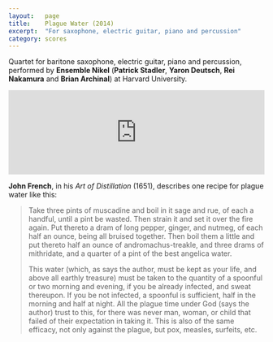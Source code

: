 ```yaml
---
layout:   page
title:    Plague Water (2014)
excerpt:  "For saxophone, electric guitar, piano and percussion"
category: scores
---
```


Quartet for baritone saxophone, electric guitar, piano and percussion,
performed by **Ensemble Nikel** (**Patrick Stadler**, **Yaron Deutsch**, **Rei
Nakamura** and **Brian Archinal**) at Harvard University.

<p><iframe width="100%" height="166" scrolling="no" frameborder="no" src="https://w.soundcloud.com/player/?url=https%3A//api.soundcloud.com/tracks/145543310&amp;color=ff5500&amp;auto_play=false&amp;hide_related=false&amp;show_comments=true&amp;show_user=true&amp;show_reposts=false"></iframe></p>

**John French**, in his *Art of Distillation* (1651), describes one recipe for plague
water like this:

> Take three pints of muscadine and boil in it sage and rue, of each a handful,
> until a pint be wasted. Then strain it and set it over the fire again. Put
> thereto a dram of long pepper, ginger, and nutmeg, of each half an ounce,
> being all bruised together. Then boil them a little and put thereto half an
> ounce of andromachus-treakle, and three drams of mithridate, and a quarter of
> a pint of the best angelica water.
>
> This water (which, as says the author, must be kept as your life, and above
> all earthly treasure) must be taken to the quantity of a spoonful or two
> morning and evening, if you be already infected, and sweat thereupon. If you
> be not infected, a spoonful is sufficient, half in the morning and half at
> night. All the plague time under God (says the author) trust to this, for
> there was never man, woman, or child that failed of their expectation in
> taking it. This is also of the same efficacy, not only against the plague,
> but pox, measles, surfeits, etc.
